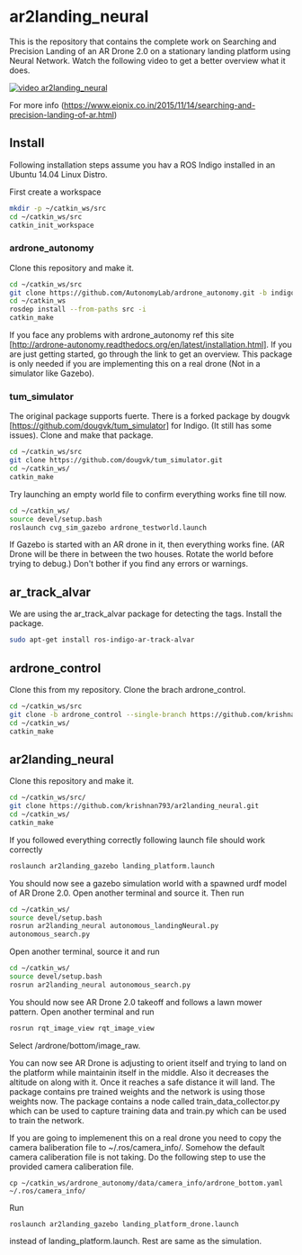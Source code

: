 # ar2landing_neural
This is the repository that contains the complete work on Searching and Precision Landing of an AR Drone 2.0 on a stationary landing platform using Neural Network. Watch the following video to get a better overview what it does.

[![video ar2landing_neural](https://i.ytimg.com/vi_webp/WrEmulklfXU/mqdefault.webp)](https://www.youtube.com/watch?v=WrEmulklfXU)

For more info (https://www.eionix.co.in/2015/11/14/searching-and-precision-landing-of-ar.html)

## Install

Following installation steps assume you hav a ROS Indigo installed in an Ubuntu 14.04 Linux Distro.

First create a workspace

```bash
mkdir -p ~/catkin_ws/src
cd ~/catkin_ws/src
catkin_init_workspace
```

### ardrone_autonomy
Clone this repository and make it.

```bash
cd ~/catkin_ws/src
git clone https://github.com/AutonomyLab/ardrone_autonomy.git -b indigo-devel
cd ~/catkin_ws
rosdep install --from-paths src -i
catkin_make
```
If you face any problems with ardrone_autonomy ref this site [http://ardrone-autonomy.readthedocs.org/en/latest/installation.html]. If you are just getting started, go through the link to get an overview. This package is only needed if you are implementing this on a real drone (Not in a simulator like Gazebo).

### tum_simulator

The original package supports fuerte. There is a forked package by dougvk [https://github.com/dougvk/tum_simulator] for Indigo. (It still has some issues). Clone and make that package.

```bash
cd ~/catkin_ws/src
git clone https://github.com/dougvk/tum_simulator.git
cd ~/catkin_ws/
catkin_make
```
Try launching an empty world file to confirm everything works fine till now.

```bash
cd ~/catkin_ws/
source devel/setup.bash
roslaunch cvg_sim_gazebo ardrone_testworld.launch
```

If Gazebo is started with an AR drone in it, then everything works fine. (AR Drone will be there in between the two houses. Rotate the world before trying to debug.) Don't bother if you find any errors or warnings.

## ar_track_alvar

We are using the ar_track_alvar package for detecting the tags. Install the package.

```bash
sudo apt-get install ros-indigo-ar-track-alvar
```
## ardrone_control

Clone this from my repository. Clone the brach ardrone_control.

```bash
cd ~/catkin_ws/src
git clone -b ardrone_control --single-branch https://github.com/krishnan793/ardrone_control.git
cd ~/catkin_ws/
catkin_make
```

## ar2landing_neural

Clone this repository and make it.

```bash
cd ~/catkin_ws/src/
git clone https://github.com/krishnan793/ar2landing_neural.git
cd ~/catkin_ws/
catkin_make
```
If you followed everything correctly following launch file should work correctly

```bash
roslaunch ar2landing_gazebo landing_platform.launch
```
You should now see a gazebo simulation world with a spawned urdf model of AR Drone 2.0. Open another terminal and source it. Then run

```bash
cd ~/catkin_ws/
source devel/setup.bash
rosrun ar2landing_neural autonomous_landingNeural.py
autonomous_search.py
```

Open another terminal, source it and run

```bash
cd ~/catkin_ws/
source devel/setup.bash
rosrun ar2landing_neural autonomous_search.py
```

You should now see AR Drone 2.0 takeoff and follows a lawn mower pattern. Open another terminal and run

```bash
rosrun rqt_image_view rqt_image_view
```
Select /ardrone/bottom/image_raw.

You can now see AR Drone is adjusting to orient itself and trying to land on the platform while maintainin itself in the middle. Also it decreases the altitude on along with it. Once it reaches a safe distance it will land. The package contains pre trained weights and the network is using those weights now. The package contains a node called train_data_collector.py which can be used to capture training data and train.py which can be used to train the network.

If you are going to implemenent this on a real drone you need to copy the camera baliberation file to ~/.ros/camera_info/. Somehow the default camera caliberation file is not taking. Do the following step to use the provided camera caliberation file.

```
cp ~/catkin_ws/ardrone_autonomy/data/camera_info/ardrone_bottom.yaml ~/.ros/camera_info/
```
Run
```
roslaunch ar2landing_gazebo landing_platform_drone.launch
```
instead of landing_platform.launch. Rest are same as the simulation.
